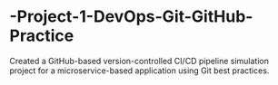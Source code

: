 # -Project-1-DevOps-Git-GitHub-Practice
Created a GitHub-based version-controlled CI/CD pipeline simulation project for a microservice-based application using Git best practices.
